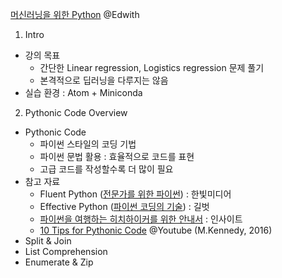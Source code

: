 [머신러닝을 위한 Python](https://www.edwith.org/aipython/lecture/23860) @Edwith



1. Intro

- 강의 목표
  - 간단한 Linear regression, Logistics regression 문제 풀기
  - 본격적으로 딥러닝을 다루지는 않음
- 실습 환경 : Atom + Miniconda



2. Pythonic Code Overview

- Pythonic Code 
  - 파이썬 스타일의 코딩 기법
  - 파이썬 문법 활용 : 효율적으로 코드를 표현
  - 고급 코드를 작성할수록 더 많이 필요
- 참고 자료
  - Fluent Python ([전문가를 위한 파이썬](http://book.naver.com/bookdb/book_detail.nhn?bid=10910543)) : 한빛미디어
  - Effective Python ([파이썬 코딩의 기술](http://book.naver.com/bookdb/book_detail.nhn?bid=10382589)) : 길벗
  - [파이썬을 여행하는 히치하이커를 위한 안내서](http://book.naver.com/bookdb/book_detail.nhn?bid=12692345) : 인사이트
  - [10 Tips for Pythonic Code](https://www.youtube.com/watch?v=_O23jIXsshs) @Youtube (M.Kennedy, 2016)
- Split & Join
- List Comprehension
- Enumerate & Zip